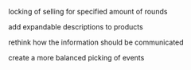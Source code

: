 locking of selling for specified amount of rounds

add expandable descriptions to products

rethink how the information should be communicated

create a more balanced picking of events

